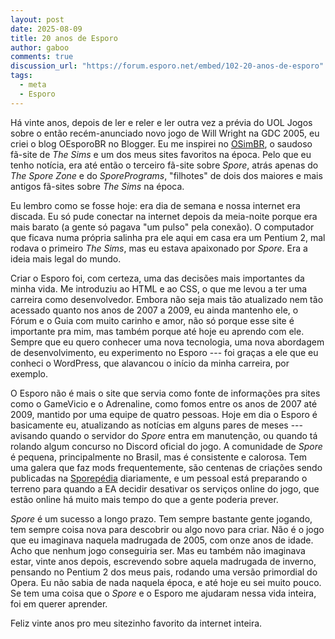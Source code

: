 ```yaml
---
layout: post
date: 2025-08-09
title: 20 anos de Esporo
author: gaboo
comments: true
discussion_url: "https://forum.esporo.net/embed/102-20-anos-de-esporo"
tags:
  - meta
  - Esporo
---
```


Há vinte anos, depois de ler e reler e ler outra vez a prévia do UOL Jogos sobre o então recém-anunciado novo jogo de Will Wright na GDC 2005, eu criei o blog OEsporoBR no Blogger. Eu me inspirei no [OSimBR](https://osimbr.net/), o saudoso fã-site de _The Sims_ e um dos meus sites favoritos na época. Pelo que eu tenho notícia, era até então o terceiro fã-site sobre _Spore_, atrás apenas do _The Spore Zone_ e do _SporePrograms_, "filhotes" de dois dos maiores e mais antigos fã-sites sobre _The Sims_ na época.

Eu lembro como se fosse hoje: era dia de semana e nossa internet era discada. Eu só pude conectar na internet depois da meia-noite porque era mais barato (a gente só pagava "um pulso" pela conexão). O computador que ficava numa própria salinha pra ele aqui em casa era um Pentium 2, mal rodava o primeiro _The Sims_, mas eu estava apaixonado por _Spore_. Era a ideia mais legal do mundo.

Criar o Esporo foi, com certeza, uma das decisões mais importantes da minha vida. Me introduziu ao HTML e ao CSS, o que me levou a ter uma carreira como desenvolvedor. Embora não seja mais tão atualizado nem tão acessado quanto nos anos de 2007 a 2009, eu ainda mantenho ele, o Fórum e o Guia com muito carinho e amor, não só porque esse site é importante pra mim, mas também porque até hoje eu aprendo com ele. Sempre que eu quero conhecer uma nova tecnologia, uma nova abordagem de desenvolvimento, eu experimento no Esporo --- foi graças a ele que eu conheci o WordPress, que alavancou o início da minha carreira, por exemplo.

O Esporo não é mais o site que servia como fonte de informações pra sites como o GameVicio e o Adrenaline, como fomos entre os anos de 2007 até 2009, mantido por uma equipe de quatro pessoas. Hoje em dia o Esporo é basicamente eu, atualizando as notícias em alguns pares de meses --- avisando quando o servidor do _Spore_ entra em manutenção, ou quando tá rolando algum concurso no Discord oficial do jogo. A comunidade de _Spore_ é pequena, principalmente no Brasil, mas é consistente e calorosa. Tem uma galera que faz mods frequentemente, são centenas de criações sendo publicadas na [Sporepédia](https://www.spore.com/sporepedia) diariamente, e um pessoal está preparando o terreno para quando a EA decidir desativar os serviços online do jogo, que estão online há muito mais tempo do que a gente poderia prever.

_Spore_ é um sucesso a longo prazo. Tem sempre bastante gente jogando, tem sempre coisa nova para descobrir ou algo novo para criar. Não é o jogo que eu imaginava naquela madrugada de 2005, com onze anos de idade. Acho que nenhum jogo conseguiria ser. Mas eu também não imaginava estar, vinte anos depois, escrevendo sobre aquela madrugada de inverno, pensando no Pentium 2 dos meus pais, rodando uma versão primordial do Opera. Eu não sabia de nada naquela época, e até hoje eu sei muito pouco. Se tem uma coisa que o _Spore_ e o Esporo me ajudaram nessa vida inteira, foi em querer aprender.

Feliz vinte anos pro meu sitezinho favorito da internet inteira.
